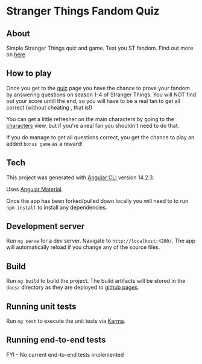 # Stranger Things Fandom Quiz
## About
Simple Stranger Things quiz and game. Test you ST fandom. Find out more on [here](https://eltonwhybrow.github.io/stranger-things-quiz/about)

## How to play
Once you get to the [quiz](https://eltonwhybrow.github.io/stranger-things-quiz/quiz) page you have the chance to prove your fandom by answering questions on season 1-4 of Stranger Things. You will NOT find out your score untill the end, so you will have to be a real fan to get all correct (without cheating , that is!)

You can get a little refresher on the main characters by going to the [characters](https://eltonwhybrow.github.io/stranger-things-quiz/characters) view, but if you're a real fan you shouldn't need to do that.

If you do manage to get all questions correct, you get the chance to play an added `bonus game` as a reward!

## Tech
This project was generated with [Angular CLI](https://github.com/angular/angular-cli) version 14.2.3.

Uses [Angular Material](https://material.angular.io/).

Once the app has been forked/pulled down locally you will need to to run `npm install` to install any dependencies.

## Development server

Run `ng serve` for a dev server. Navigate to `http://localhost:4200/`. The app will automatically reload if you change any of the source files.

## Build

Run `ng build` to build the project. The build artifacts will be stored in the `docs/` directory as they are deployed to [github pages](https://eltonwhybrow.github.io/stranger-things-quiz/).

## Running unit tests

Run `ng test` to execute the unit tests via [Karma](https://karma-runner.github.io).

## Running end-to-end tests

FYI - No current end-to-end tests implemented

